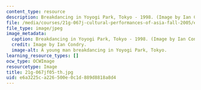 ```yaml
---
content_type: resource
description: Breakdancing in Yoyogi Park, Tokyo - 1998. (Image by Ian Condry.)
file: /media/courses/21g-067j-cultural-performances-of-asia-fall-2005/e6a3225ca226500e0c1d889d8818a8d4_21g-067jf05-th.jpg
file_type: image/jpeg
image_metadata:
  caption: Breakdancing in Yoyogi Park, Tokyo - 1998. (Image by Ian Condry.)
  credit: Image by Ian Condry.
  image-alt: A young man breakdancing in Yoyogi Park, Tokyo.
learning_resource_types: []
ocw_type: OCWImage
resourcetype: Image
title: 21g-067jf05-th.jpg
uid: e6a3225c-a226-500e-0c1d-889d8818a8d4
---
```

